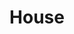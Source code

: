 ---
title: House
layout: revealjs-talkabout
quantity: 4
script: 
- I live in a(n) ___. 
- I have lived there for ___. 
- My address is ___. 
- My (house/apartment) is (big/small).  
- Its color is ___. 
- In my house/apartment there (is・are) ___ rooms. 
- There (is・are) ___ bedroom(s). 
- There (is・are) ___ bathroom(s). 
- There (is・are) also ___ kitchen(s), 
- ___living room(s), 
- and _____dining room(s). 
- There (is/isn't) a garage. 
- There (is/isn't) a garden. 
- There (is/isn't) a balcony. 
- There (is/isn't) a swimming pool. 
- In front of my (house/building), there's ___. 
- In the back of my (house/building), there's ____. 
- On the right there's ___,
- and on the left there's ___.
- Near my (house/building) there (is/are) a(n) ___. 
- What I like the most about my house/apt is ___.
- What I like the least about my house/apt is ___. 
- My neighborhood is good/bad/OK. 
---